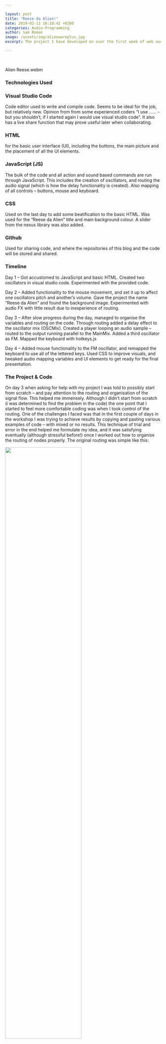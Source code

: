 ```yaml
---

layout: post
title: "Reese da Alien!"
date: 2019-02-11 16:10:42 +0200
categories: Audio-Programming
author: Sam Roman
image: /assets/img/alienwareplus.jpg
excerpt: The project I have developed on over the first week of web audio based programing is called Reese da Alien - a web based synth of sorts with mouse functionality. The idea is that the program presents a relatively novel way of producing a reese, by the user moving around the mouse on the the page to find different sweet spots as they affect the pitch and amplitude of two oscillators with the movements. The persona of the application came after early in development I likened the sounds to an alien talking – I felt it a fitting title for the weird, abrasive sounds that the program creates.

---
```

<figure align="middle">
</figure>
<br>

Alien Reese.webm

### Technologies Used 


### Visual Studio Code 

Code editor used to write and compile code. Seems to be ideal for the job, but relatively new. Opinion from from some experienced coders “I use …… - but you shouldn’t, if I started again I would use visual studio code”. It also has a live share function that may prove useful later when collaborating.

### HTML  

for the basic user interface (UI), including the buttons, the main picture and the placement of all the UI elements. 

### JavaScript (JS) 

The bulk of the code and all action and sound based commands are run through JavaScript. This includes the creation of oscillators, and routing the audio signal (which is how the delay functionality is created). Also mapping of all controls – buttons, mouse and keyboard. 

### CSS 

Used on the last day to add some beatification to the basic HTML. Was used for the “Reese da Alien” title and main background colour. A slider from the nexus library was also added.

### Github 

Used for sharing code, and where the repositories of this blog and the code will be stored and shared.

### Timeline

Day 1 – Got accustomed to JavaScript and basic HTML. Created two oscillators in visual studio code. Experimented with the provided code.

Day 2 – Added functionality to the mouse movement, and set it up to affect one oscillators pitch and another’s volume. Gave the project the name “Reese da Alien” and found the background image. Experimented with audio FX with little result due to inexperience of routing.

Day 3 – After slow progress during the day, managed to organise the variables and routing on the code. Through routing added a delay effect to the oscillator mix (OSCMix).  Created a player looping an audio sample – routed to the output running parallel to the MainMix. Added a third oscillator as FM. Mapped the keyboard with hotkeys.js 

Day 4 – Added mouse functionality to the FM oscillator, and remapped the keyboard to use all of the lettered keys. Used CSS to improve visuals, and tweaked audio mapping variables and UI elements to get ready for the final presentation. 


### The Project & Code


On day 3 when asking for help with my project I was told to possibly start from scratch – and pay attention to the routing and organisation of the signal flow. This helped me immensely. Although I didn’t start from scratch (í was determined to find the problem in the code)
the one point that I started to feel more comfortable coding was when I took control of the routing. One of the challenges I faced was that in the first couple of days in the workshop I was trying to achieve results by copying and pasting various examples of code – with mixed or no results. This technique of trial and error in the end helped me formulate my idea, and it was satisfying eventually (although stressful before!) once I worked out how to organise the routing of nodes properly. The original routing was simple like this:

<img src="/assets/img/old flow.jpg" alt="" width="70%">
<figcaption align="middle"><strong>“Routing day 1 & 2”</strong></figcaption>


The aspect that I was confused about was the volume node. With experience in using DAW’s, I didn’t take volume to be a node, rather as a parameter that is attached to in this case, the oscillators. It is a small difference – but not knowing that it was a node in its own right confused me when I tried to expand on the project. The flow diagram of the project currently looks like this:

<img src="/assets/img/Alien Reese Flow.jpg" alt="" width="70%">
<figcaption align="middle"><strong>“Routing day 3 & 4”</strong></figcaption>


### Event - Talk Button

Most of the functionality of this project is located in this event – as can be seen from the flow diagram it includes the first two oscillators, the delay and most of the routing.

The first action I took was to split the routing of the oscillators to various volume nodes (volume, volume 2, volume 3 and volume FM) so they are distinguishable from each other, and can be routed and affected differently if need be. I then combined the oscillator 1 & 2 volume nodes into OSCMix, which was then routed to MainMix into the context.destination  or output. Although there is little reason to do this amount of volume nodes for the project in its current state, I wanted to have options for routing if needed – and it helped me visualise the signal flow. 

oscillator.connect(volume);
        oscillator2.connect(volume2);

        volume.connect(OscMix);
        volume2.connect(OscMix);

        OscMix.connect(MainMix);
        MainMix.connect(context.destination);


### Delay

The delay was used as an example in class, and I have lifted most of the code from there. It is created using just JavaScript and routing. The delay is only affecting one volume node, and is short time at 0.1 sec and at half intensity of 0.5. This combination I found to soften the sound as well as adding some richness – without sacrificing all of the harshness.

   // create a delay effect node
        delay = context.createDelay();
        delay.delayTime.value = 0.1; // lenght of the delay

         // create a gain effect node
        delayAmount = context.createGain();
        delayAmount.gain.value = 0.5; // amount of the effect

        
     // connect the different nodes
        oscillator.connect(delay);
        oscillator2.connect(delay);    
        delay.connect(delayAmount);
        delayAmount.connect(volume);
        delayAmount.connect(delay);

### Event - FM Probe (Fm Oscillator)

One of the aspects of this project I am proudest of is the addition of the FM Probe event that routes the third oscillator to the OSC2 frequency. This is done with the line:

volumeFM.connect(oscillator2.frequency);

Firstly, the OSC FM is routed to VolumeFM – then that is routed to the frequency of OSC2.
This was because the first oscillators frequency was already mapped to the mouse movement, so now there would be ability to affect the pitch of both oscillators. This worked in conjunction with the mouse mapping:


          //oscillator.frequency.value = x;
          oscillator.frequency.value = widthnor*1000;
          volume2.gain.value = 1 - heightnor;
          oscilatorFM.frequency.value = heightnor*1000;

This shows the three mappings to the mouse. Osc1 pitch is affected by the x – axis. Osc2 volume (volume 2) is affected by the Y – axis. Lastly the OSC FM frequency is adjusted by the Y axis. The aim was to create an increasingly complex sound as the mouse moves around.


### Event - Space (Audio Player)

This is an audio player that runs alongside the main patch, routed through volume 3 to the output. Although one of the undeveloped parts of the code, it allowed some creativity in adding recorded sound, and can be experimented further at a later date (a beat possibly?) It was adapted from the code given in MCT repository.


        
        
        player = context.createBufferSource();
        player.loop = true;

        volume3 = context.createGain();
        volume3.gain.value = 1;

        player.connect(volume3);
        volume3.connect(context.destination);

        loadSound("alien.mp3");

### Keyboard Mapping

I found an online library called hotkeys.js that allowed me to map my keyboard. Found at https://github.com/jaywcjlove/hotkeys. I declared which keys to use (list after the yellow “hotkeys”), and then below created a large list mapping each character key to frequency of OSC2. I used http://pages.mtu.edu/~suits/notefreqs.html as a reference to frequencies of notes, and mapped just over two octaves (not in a piano roll formation). This allowed for another way to affect the pitch of the patch – adding depth to the playability.  I found when used it overrode the mouse mapping of the volume. Not intentional or wanted, however I found when the mouse was off the screen this was reset – which could be used as a feature when played. I would prefer if there was a more elegant was of harnessing both these controls at the same time, an aspect to improve in the future.



### UI Elements - HTML & CSS

I wanted one centred, background image. I found this code online to centre the image using HTML, and found the alien picture I wanted and applied it in code, and the jpg same folder:


      
        body, html {
          height: 100%;
          margin: 0;
        }
        
        .bg {
          /* The image used */
          background-image: url("alienwareplus.jpg");
        
          /* Full height */
          height: 100%; 
        
          /* Center and scale the image nicely */
          background-position: center;
          background-repeat: no-repeat;
          background-size: cover;
        

### CSS & Beautification 

CSS was used for the title in the bottom right corner, separated in a CSS file. This code defined the font, border and colour, as well as the positioning permanently in the bottom right.

    position: fixed;
    bottom: 0;
    right: 0;
    width: 300px;
    border: 3px solid #73AD21;


The same technique is applied to the text, and the fader that went unused. The fader came from the nexus.js library, I was able to implement the fader, but not attach it to any command as of yet.

Other tips I have learned throughout the workshop – organisation is key. Having events on the leftmost lane, and having its contents further tabbed on the right helped a lot in understanding the code, and made it easier on the eye at a glance. Writing notes and toggling line comment was picked up on the second day – but vital for any beginner.

### Future Development

There are many ideas and avenues I feel this project could go down. As it stands I have received little feedback on my project, but I have some thought on the direction it can go.

One of the issues of the patch is that not all areas of the screen sound “good”. This was alleviated by the inclusion of a delay – but I believe more FX could be added to sweeten the corners especially. These FX ideally would be sensitive to mouse placement, and programed in a way so that they would be applied only with the mouse on a certain part of the page. I installed Tuna.js for more FX, but did not manage to get it implemented in the code and ran out of time to troubleshoot. 

During day 3 I spent some time trying to implement canvas.js, after being inspired by another project. I managed to create a box, but quickly realised if I wanted the sound to be the focus it was a little out of my depth or timescale for the project. The idea was to create more interactivity in regards to the synth, more of a hybrid from the X/Y axis that the mouse mapping produced. Although I didn’t manage any meaningful results, I would like to explore this further. I would like the page to work well in a smart phone environment, and a canvas feature would aid in this I feel. 

Talking of visual components, having the alien pull various facial expressions during certain moments would be a nice touch, giving more character to the potential app. As I mentioned I would like the program to be smart phone friendly (have no experience in how that is implemented, but the concept) – using a finger rather than a mouse may be preferable for the final product.

If anyone would like to use or view the projects code it will be located at this repository for reference:

Sam Roman

Sources used below - 


http://pages.mtu.edu/~suits/notefreqs.html
https://github.com/axambo/audio-programming-workshop/tree/master/slides
https://canvasjs.com/
https://github.com/nexus-js/ui
https://github.com/jaywcjlove/hotkeys

